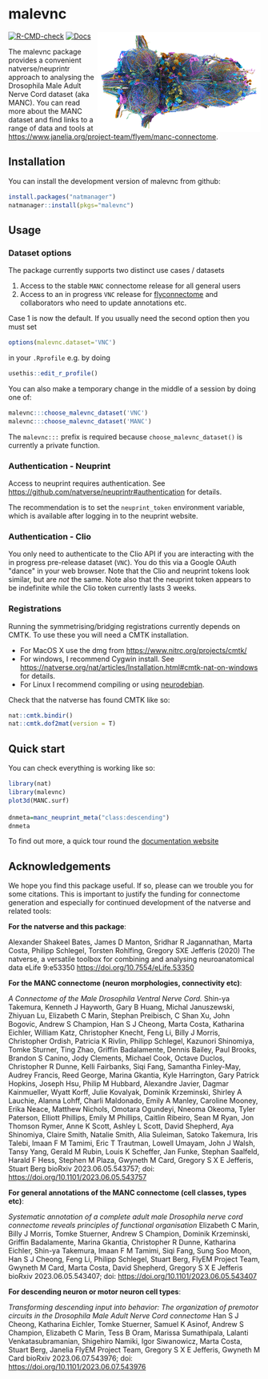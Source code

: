 # malevnc

<img src="man/figures/manc-render-phubbard-200h.png" align="right" height="200" />

<!-- badges: start -->
[![R-CMD-check](https://github.com/natverse/malevnc/workflows/R-CMD-check/badge.svg)](https://github.com/natverse/malevnc/actions)
[![Docs](https://img.shields.io/badge/docs-100%25-brightgreen.svg)](https://natverse.github.io/malevnc/reference/)
<!-- badges: end -->

The malevnc package provides a convenient natverse/neuprintr approach to 
analysing the Drosophila Male Adult Nerve Cord dataset (aka MANC). You can read
more about the MANC dataset and find links to a range of data and tools at https://www.janelia.org/project-team/flyem/manc-connectome.

## Installation

You can install the development version of malevnc from github:

``` r
install.packages("natmanager")
natmanager::install(pkgs="malevnc")
```
## Usage

### Dataset options
The package currently supports two distinct use cases / datasets

1. Access to the stable `MANC` connectome release for all general users
2. Access to an in progress `VNC` release for [flyconnectome](https://flyconnecto.me) and collaborators who need to update annotations etc.

Case 1 is now the default. If you usually need the second option then you must set

```r
options(malevnc.dataset='VNC')
```

in your `.Rprofile` e.g. by doing

```r
usethis::edit_r_profile()
```

You can also make a temporary change in the middle of a session by doing one of:

```r
malevnc:::choose_malevnc_dataset('VNC')
malevnc:::choose_malevnc_dataset('MANC')
```

The `malevnc:::` prefix is required because `choose_malevnc_dataset()` is 
currently a private function.

### Authentication - Neuprint

Access to neuprint requires authentication. 
See https://github.com/natverse/neuprintr#authentication for details.

The recommendation is to set
the `neuprint_token` environment variable, which is available after logging in
to the neuprint website. 

### Authentication - Clio

You only need to authenticate to the Clio API if you are interacting with the
in progress pre-release dataset (`VNC`).
You do this via a Google OAuth "dance" in your web browser. 
Note that the Clio and neuprint tokens look similar, but are *not* the same.
Note also that the neuprint token appears to be indefinite while the Clio token
currently lasts 3 weeks.

### Registrations

Running the symmetrising/bridging registrations currently depends on CMTK.
To use these you will need a CMTK installation.

* For MacOS X use the dmg from https://www.nitrc.org/projects/cmtk/
* For windows, I recommend Cygwin install. See https://natverse.org/nat/articles/Installation.html#cmtk-nat-on-windows for details.
* For Linux I recommend compiling or using [neurodebian](http://neuro.debian.net/pkgs/cmtk.html).

Check that the natverse has found CMTK like so:

```r
nat::cmtk.bindir()
nat::cmtk.dof2mat(version = T)
```

## Quick start

You can check everything is working like so:

``` r
library(nat)
library(malevnc)
plot3d(MANC.surf)

dnmeta=manc_neuprint_meta("class:descending")
dnmeta
```

To find out more, a quick tour round the [documentation website](https://natverse.org/malevnc/)

## Acknowledgements

We hope you find this package useful. If so, please can we trouble you for some
citations. This is important to justify the funding for connectome generation 
and especially for continued development of the natverse and related tools:

**For the natverse and this package**:

Alexander Shakeel Bates, James D Manton, Sridhar R Jagannathan, Marta Costa, Philipp Schlegel, Torsten Rohlfing, Gregory SXE Jefferis (2020) The natverse, a versatile toolbox for combining and analysing neuroanatomical data eLife 9:e53350 https://doi.org/10.7554/eLife.53350

**For the MANC connectome (neuron morphologies, connectivity etc)**:

*A Connectome of the Male Drosophila Ventral Nerve Cord.*
Shin-ya Takemura, Kenneth J Hayworth, Gary B Huang, Michal Januszewski, Zhiyuan Lu, Elizabeth C Marin, Stephan Preibisch, C Shan Xu, John Bogovic, Andrew S Champion, Han S J Cheong, Marta Costa, Katharina Eichler, William Katz, Christopher Knecht, Feng Li, Billy J Morris, Christopher Ordish, Patricia K Rivlin, Philipp Schlegel, Kazunori Shinomiya, Tomke Sturner, Ting Zhao, Griffin Badalamente, Dennis Bailey, Paul Brooks, Brandon S Canino, Jody Clements, Michael Cook, Octave Duclos, Christopher R Dunne, Kelli Fairbanks, Siqi Fang, Samantha Finley-May, Audrey Francis, Reed George, Marina Gkantia, Kyle Harrington, Gary Patrick Hopkins, Joseph Hsu, Philip M Hubbard, Alexandre Javier, Dagmar Kainmueller, Wyatt Korff, Julie Kovalyak, Dominik Krzeminski, Shirley A Lauchie, Alanna Lohff, Charli Maldonado, Emily A Manley, Caroline Mooney, Erika Neace, Matthew Nichols, Omotara Ogundeyi, Nneoma Okeoma, Tyler Paterson, Elliott Phillips, Emily M Phillips, Caitlin Ribeiro, Sean M Ryan, Jon Thomson Rymer, Anne K Scott, Ashley L Scott, David Shepherd, Aya Shinomiya, Claire Smith, Natalie Smith, Alia Suleiman, Satoko Takemura, Iris Talebi, Imaan F M Tamimi, Eric T Trautman, Lowell Umayam, John J Walsh, Tansy Yang, Gerald M Rubin, Louis K Scheffer, Jan Funke, Stephan Saalfeld, Harald F Hess, Stephen M Plaza, Gwyneth M Card, Gregory S X E Jefferis, Stuart Berg
bioRxiv 2023.06.05.543757; doi: https://doi.org/10.1101/2023.06.05.543757

**For general annotations of the MANC connectome (cell classes, types etc)**:

*Systematic annotation of a complete adult male Drosophila nerve cord connectome reveals principles of functional organisation*
Elizabeth C Marin, Billy J Morris, Tomke Stuerner, Andrew S Champion, Dominik Krzeminski, Griffin Badalamente, Marina Gkantia, Christopher R Dunne, Katharina Eichler, Shin-ya Takemura, Imaan F M Tamimi, Siqi Fang, Sung Soo Moon, Han S J Cheong, Feng Li, Philipp Schlegel, Stuart Berg, FlyEM Project Team, Gwyneth M Card, Marta Costa, David Shepherd, Gregory S X E Jefferis
bioRxiv 2023.06.05.543407; doi: https://doi.org/10.1101/2023.06.05.543407

**For descending neuron or motor neuron cell types**:

*Transforming descending input into behavior: The organization of premotor circuits in the Drosophila Male Adult Nerve Cord connectome*
Han S J Cheong, Katharina Eichler, Tomke Stuerner, Samuel K Asinof, Andrew S Champion, Elizabeth C Marin, Tess B Oram, Marissa Sumathipala, Lalanti Venkatasubramanian, Shigehiro Namiki, Igor Siwanowicz, Marta Costa, Stuart Berg, Janelia FlyEM Project Team, Gregory S X E Jefferis, Gwyneth M Card
bioRxiv 2023.06.07.543976; doi: https://doi.org/10.1101/2023.06.07.543976
